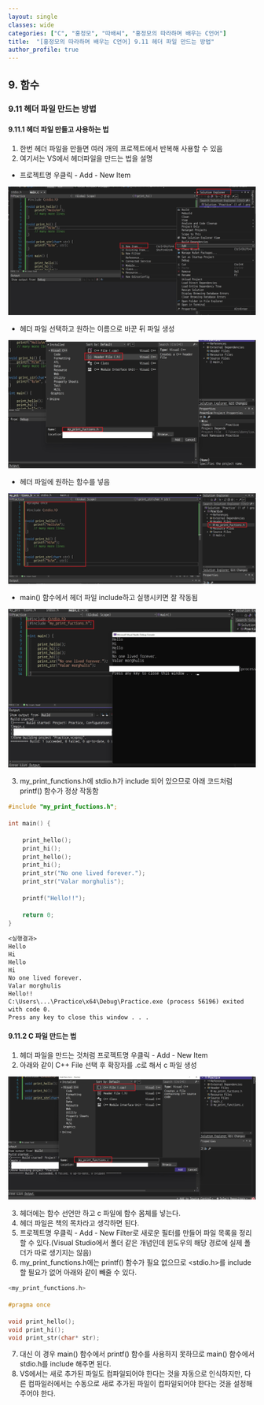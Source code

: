 ```yaml
---
layout: single
classes: wide
categories: ["C", "홍정모", "따배씨", "홍정모의 따라하며 배우는 C언어"]
title:  "[홍정모의 따라하며 배우는 C언어] 9.11 헤더 파일 만드는 방법"
author_profile: true
---
```


## 9. 함수
### 9.11 헤더 파일 만드는 방법
#### 9.11.1 헤더 파일 만들고 사용하는 법

1. 한번 헤더 파일을 만들면 여러 개의 프로젝트에서 반복해 사용할 수 있음
2. 여기서는 VS에서 헤더파일을 만드는 법을 설명

- 프로젝트명 우클릭 - Add - New Item

![image](/assets/images/tbc/section9/9.11.1.jpg)

- 헤더 파일 선택하고 원하는 이름으로 바꾼 뒤 파일 생성

![image](/assets/images/tbc/section9/9.11.2.jpg)

- 헤더 파일에 원하는 함수를 넣음

![image](/assets/images/tbc/section9/9.11.3.jpg)

- main() 함수에서 헤더 파일 include하고 실행시키면 잘 작동됨

![image](/assets/images/tbc/section9/9.11.4.jpg)

3. my_print_functions.h에 stdio.h가 include 되어 있으므로 아래 코드처럼 printf() 함수가 정상 작동함

```c
#include "my_print_fuctions.h";

int main() {
	
	print_hello();
	print_hi();
	print_hello();
	print_hi();
	print_str("No one lived forever.");
	print_str("Valar morghulis");

	printf("Hello!!");

	return 0;
}
```

```
<실행결과>
Hello
Hi
Hello
Hi
No one lived forever.
Valar morghulis
Hello!!
C:\Users\...\Practice\x64\Debug\Practice.exe (process 56196) exited with code 0.
Press any key to close this window . . .
```

#### 9.11.2 C 파일 만드는 법

1. 헤더 파일을 만드는 것처럼 프로젝트명 우클릭 - Add - New Item
2. 아래와 같이 C++ File 선택 후 확장자를 .c로 해서 c 파일 생성

![image](/assets/images/tbc/section9/9.11.5.jpg)

3. 헤더에는 함수 선언만 하고 c 파일에 함수 몸체를 넣는다.
4. 헤더 파일은 책의 목차라고 생각하면 된다.
5. 프로젝트명 우클릭 - Add - New Filter로 새로운 필터를 만들어 파일 목록을 정리할 수 있다.(Visual Studio에서 폴더 같은 개념인데 윈도우의 해당 경로에 실제 폴더가 따로 생기지는 않음)
6. my_print_functions.h에는 printf() 함수가 필요 없으므로 <stdio.h>를 include 할 필요가 없어 아래와 같이 빼줄 수 있다. 

```c
<my_print_functions.h>

#pragma once

void print_hello();
void print_hi();
void print_str(char* str);
```

7. 대신 이 경우 main() 함수에서 printf() 함수를 사용하지 못하므로 main() 함수에서 stdio.h를 include 해주면 된다.
8. VS에서는 새로 추가된 파일도 컴파일되어야 한다는 것을 자동으로 인식하지만, 다른 컴파일러에서는 수동으로 새로 추가된 파일이 컴파일되어야 한다는 것을 설정해 주어야 한다.
